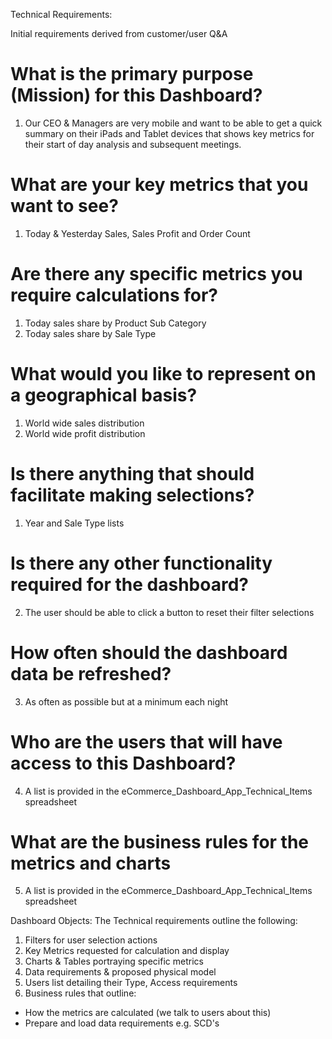 Technical Requirements:

Initial requirements derived from customer/user Q&A

# What is the primary purpose (Mission) for this Dashboard?

1. Our CEO & Managers are very mobile and want to be able to get a quick summary on their iPads 
and Tablet devices that shows key metrics for their start of day analysis and subsequent
meetings.

# What are your key metrics that you want to see?
1. Today & Yesterday Sales, Sales Profit and Order Count

# Are there any specific metrics you require calculations for?
1. Today sales share by Product Sub Category
2. Today sales share by Sale Type

# What would you like to represent on a geographical basis?
1. World wide sales distribution
2. World wide profit distribution

# Is there anything that should facilitate making selections?
1. Year and Sale Type lists

# Is there any other functionality required for the dashboard?
2. The user should be able to click a button to reset their filter selections

# How often should the dashboard data be refreshed?
3. As often as possible but at a minimum each night

# Who are the users that will have access to this Dashboard?
4. A list is provided in the eCommerce_Dashboard_App_Technical_Items spreadsheet

# What are the business rules for the metrics and charts 
5. A list is provided in the eCommerce_Dashboard_App_Technical_Items spreadsheet


Dashboard Objects:
The Technical requirements outline the following:

1. Filters for user selection actions
2. Key Metrics requested for calculation and display
3. Charts & Tables portraying specific metrics 
4. Data requirements & proposed physical model
5. Users list detailing their Type, Access requirements
6. Business rules that outline: 
* How the metrics are calculated (we talk to users about this)
* Prepare and load data requirements e.g. SCD's
